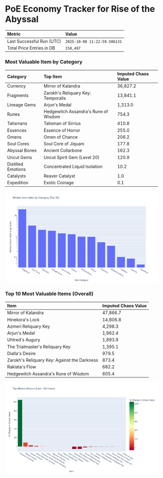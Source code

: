 # PoE Economy Tracker for Rise of the Abyssal

<!-- START_MAINTENANCE -->
| Metric | Value |
|:---|:---|
| Last Successful Run (UTC) | `2025-10-08 11:22:59.586131` |
| Total Price Entries in DB | `158,497` |

<!-- END_MAINTENANCE -->

<!-- START_DATAFRAME_DEBUG -->
<!-- END_DATAFRAME_DEBUG -->

<!-- START_CATEGORY_ANALYSIS -->
### Most Valuable Item by Category
| Category | Top Item | Imputed Chaos Value |
| :--- | :--- | :--- |
| Currency | Mirror of Kalandra | 36,827.2 |
| Fragments | Zarokh's Reliquary Key: Temporalis | 13,841.1 |
| Lineage Gems | Arjun's Medal | 1,313.0 |
| Runes | Hedgewitch Assandra's Rune of Wisdom | 754.3 |
| Talismans | Talisman of Sirrius | 410.8 |
| Essences | Essence of Horror | 255.0 |
| Omens | Omen of Chance | 206.2 |
| Soul Cores | Soul Core of Jiquani | 177.8 |
| Abyssal Bones | Ancient Collarbone | 162.3 |
| Uncut Gems | Uncut Spirit Gem (Level 20) | 120.9 |
| Distilled Emotions | Concentrated Liquid Isolation | 10.2 |
| Catalysts | Reaver Catalyst | 1.0 |
| Expedition | Exotic Coinage | 0.1 |


![Category Analysis Chart](charts/category_analysis.png)
<!-- END_ANALYSIS -->

<!-- START_ANALYSIS -->
### Top 10 Most Valuable Items (Overall)
| Item | Imputed Chaos Value |
| :--- | :--- |
| Mirror of Kalandra | 47,866.7 |
| Hinekora's Lock | 14,806.8 |
| Azmeri Reliquary Key | 4,298.3 |
| Arjun's Medal | 1,962.4 |
| Uhtred's Augury | 1,893.9 |
| The Trialmaster's Reliquary Key | 1,395.1 |
| Dialla's Desire | 979.5 |
| Zarokh's Reliquary Key: Against the Darkness | 873.4 |
| Rakiata's Flow | 682.2 |
| Hedgewitch Assandra's Rune of Wisdom | 605.4 |


![Market Movers Chart](charts/market_movers.png)
<!-- END_ANALYSIS -->
